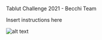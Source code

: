  Tablut Challenge 2021 - Becchi Team
 
Insert instructions here

![alt text](https://www.valsassinanews.com/wp-content/uploads/2019/05/capra-orobica-valgerola-2019-3.jpg)

